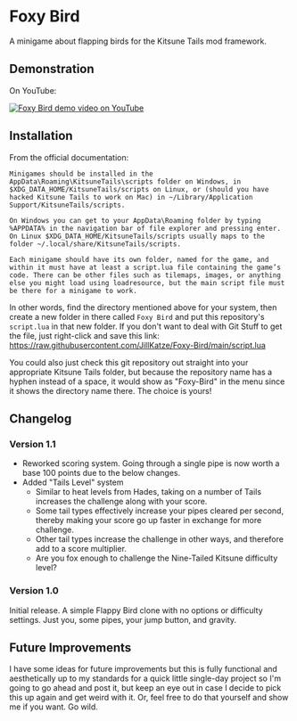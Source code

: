 # Foxy Bird
A minigame about flapping birds for the Kitsune Tails mod framework.

## Demonstration
On YouTube:

[![Foxy Bird demo video on YouTube](https://img.youtube.com/vi/BNm8Sax9PPA/0.jpg)](https://www.youtube.com/watch?v=BNm8Sax9PPA)

## Installation
From the official documentation:
```
Minigames should be installed in the AppData\Roaming\KitsuneTails\scripts folder on Windows, in $XDG_DATA_HOME/KitsuneTails/scripts on Linux, or (should you have hacked Kitsune Tails to work on Mac) in ~/Library/Application Support/KitsuneTails/scripts.

On Windows you can get to your AppData\Roaming folder by typing %APPDATA% in the navigation bar of file explorer and pressing enter. On Linux $XDG_DATA_HOME/KitsuneTails/scripts usually maps to the folder ~/.local/share/KitsuneTails/scripts.

Each minigame should have its own folder, named for the game, and within it must have at least a script.lua file containing the game’s code. There can be other files such as tilemaps, images, or anything else you might load using loadresource, but the main script file must be there for a minigame to work.
```

In other words, find the directory mentioned above for your system, then create a new folder in there called `Foxy Bird` and put this repository's `script.lua` in that new folder. If you don't want to deal with Git Stuff to get the file, just right-click and save this link: https://raw.githubusercontent.com/JillKatze/Foxy-Bird/main/script.lua

You could also just check this git repository out straight into your appropriate Kitsune Tails folder, but because the repository name has a hyphen instead of a space, it would show as "Foxy-Bird" in the menu since it shows the directory name there. The choice is yours!

## Changelog
### Version 1.1
- Reworked scoring system. Going through a single pipe is now worth a base 100 points due to the below changes.
- Added "Tails Level" system
  - Similar to heat levels from Hades, taking on a number of Tails increases the challenge along with your score.
  - Some tail types effectively increase your pipes cleared per second, thereby making your score go up faster in exchange for more challenge.
  - Other tail types increase the challenge in other ways, and therefore add to a score multiplier.
  - Are you fox enough to challenge the Nine-Tailed Kitsune difficulty level?

### Version 1.0
Initial release. A simple Flappy Bird clone with no options or difficulty settings. Just you, some pipes, your jump button, and gravity.

## Future Improvements
I have some ideas for future improvements but this is fully functional and aesthetically up to my standards for a quick little single-day project so I'm going to go ahead and post it, but keep an eye out in case I decide to pick this up again and get weird with it. Or, feel free to do that yourself and show me if you want. Go wild.